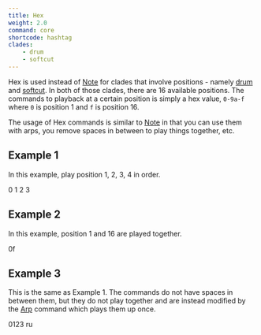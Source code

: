 ```yaml
---
title: Hex
weight: 2.0
command: core
shortcode: hashtag
clades:
    - drum
    - softcut
---
```


Hex is used instead of [Note](#note) for clades that involve positions - namely [drum](#drum) and [softcut](#softcut). In both of those clades, there are 16 available positions. The commands to playback at a certain position is simply a hex value, `0-9a-f` where `0` is position 1 and `f` is position 16.

The usage of Hex commands is similar to [Note](#note) in that you can use them with arps, you remove spaces in between to play things together, etc.

## Example 1

In this example, play position 1, 2, 3, 4 in order.

<p class="shiny">0 1 2 3</p>


## Example 2

In this example, position 1 and 16 are played together.

<p class="shiny">0f</p>

## Example 3

This is the same as Example 1. The commands do not have spaces in between them, but they do not play together and are instead modified by the [Arp](#arp-type) command which plays them up once.

<p class="shiny">0123 ru</p>

